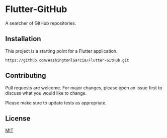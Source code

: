 # Flutter-GitHub

A searcher of GitHub repositories.

## Installation

This project is a starting point for a Flutter application.

```
https://github.com/WashingtonlGarcia/Flutter-GitHub.git
```

## Contributing
Pull requests are welcome. For major changes, please open an issue first to discuss what you would like to change.

Please make sure to update tests as appropriate.

## License
[MIT](https://choosealicense.com/licenses/mit/)
